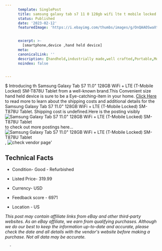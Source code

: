 ```yaml
---
      template: SinglePost
      title: samsung galaxy tab s7 11 0 128gb wifi lte t mobile locked sm t878u tablet
      status: Published
      date: '2023-02-12'
      featuredImage: 'https://i.ebayimg.com/thumbs/images/g/OnQAAOSwaXtjWDrg/s-l225.jpg'
       

      excerpt: >-
        [smartphone,device ,hand held device]
      meta:
      canonicalLink: ''
      description: [handheld,industrially made,well crafted,Portable,Mobile,Compact,Convenient,Lightweight,Maneuverable,Man-portable,Miniature,Carriable,Hand-held,Light,Holdable,Transportable,Mobile device,Pocket-sized,On-the-go,Wireless,Cordless,Compact size,Convenient size, smartphone,device ,hand held device]
      noindex: false
      

---
```

$
      Introducing th Samsung Galaxy Tab S7 11.0"  128GB WiFi + LTE (T-Mobile Locked) SM-T878U Tablet from a well-known brand.This Convenient size hand held device is sure to be a Eye-catching-item in your home. [Click Here](https://www.ebay.com/itm/115579852488?hash=item1ae91896c8%3Ag%3AOnQAAOSwaXtjWDrg&amdata=enc%3AAQAHAAAA4Fh173%2Fi5E6n4Z2RZ0dFGgEPU2flDwYOYk4i78vWaPDq%2BUMQCvdtPgIL%2FZmqfT5dMiZkB2mLXyqVGhoZ8HTI63tajeIDeHoeFOchv3N4zgADUxuDad4ya8TzhHO9zrYDfcZF8y%2FibcYlvmTJKI5CZAUs8OM9KlTPmIrj5nIgis0TugWsoOkqLufZ2faXwuYJP8%2FAaYRJ4R8kB9rITkkF3AwUiu8nINB9RD0f91IQPbudL83BsxGftPPZoeZW1oUDVF%2FgQTdA9FOPvqs5Rj7d87dJuDKxw6spgUUvSJ9HRh7f&mkevt=1&mkcid=1&mkrid=711-53200-19255-0&campid=%253CePNCampaignId%253E&customid=%253CreferenceId%253E&toolid=10049) to read more to learn about the shipping costs and additional details for the Samsung Galaxy Tab S7 11.0"  128GB WiFi + LTE (T-Mobile Locked) SM-T878U Tablet. Shipping cost is undefined.Here is the posting visibly ![Samsung Galaxy Tab S7 11.0"  128GB WiFi + LTE (T-Mobile Locked) SM-T878U Tablet](https://i.ebayimg.com/thumbs/images/g/OnQAAOSwaXtjWDrg/s-l225.jpg) to check out more postings here... ![Samsung Galaxy Tab S7 11.0"  128GB WiFi + LTE (T-Mobile Locked) SM-T878U Tablet](https://i.ebayimg.com/images/g/OnQAAOSwaXtjWDrg/s-l960.jpg), ![check vendor page](https://origin-galleryplus.ebayimg.com/ws/web/115579852488_2_0_1/225x225.jpg)'

      

 ## Technical Facts 



     
      

 - Condition- Good - Refurbished 


      

 - Listed Price- 319.99 


      

 - Currency- USD 


      

 - Feedback score - 6971 


      

 - Location - US 


      
      

 *_This post may contain affiliate links from eBay and other third-party websites. As an eBay affiliate, we earn from qualifying purchases. Although we do our best to keep the information up-to-date and accurate, please check the date and all details with the vendor's website before making a purchase. Not all data may be accurate._*




      -
